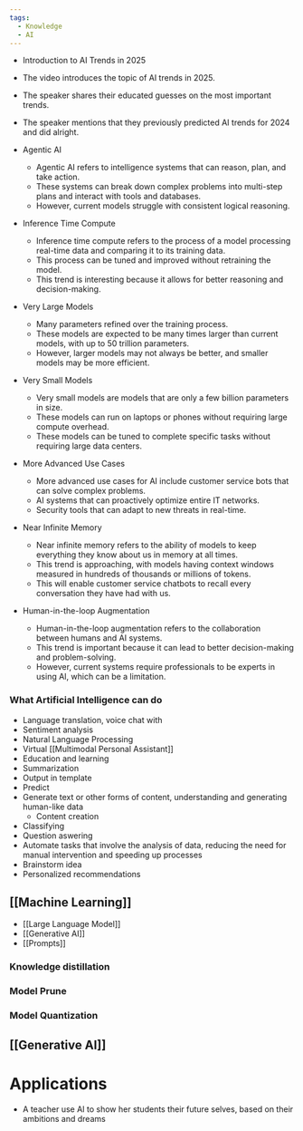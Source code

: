 ```yaml
---
tags:
  - Knowledge
  - AI
---
```

- Introduction to AI Trends in 2025
- The video introduces the topic of AI trends in 2025.
- The speaker shares their educated guesses on the most important trends.
- The speaker mentions that they previously predicted AI trends for 2024 and did alright.

- Agentic AI
	- Agentic AI refers to intelligence systems that can reason, plan, and take action.
	- These systems can break down complex problems into multi-step plans and interact with tools and databases.
	- However, current models struggle with consistent logical reasoning.

- Inference Time Compute
	- Inference time compute refers to the process of a model processing real-time data and comparing it to its training data.
	- This process can be tuned and improved without retraining the model.
	- This trend is interesting because it allows for better reasoning and decision-making.

- Very Large Models
	- Many parameters refined over the training process.
	- These models are expected to be many times larger than current models, with up to 50 trillion parameters.
	- However, larger models may not always be better, and smaller models may be more efficient.

- Very Small Models
	- Very small models are models that are only a few billion parameters in size.
	- These models can run on laptops or phones without requiring large compute overhead.
	- These models can be tuned to complete specific tasks without requiring large data centers.

- More Advanced Use Cases
	- More advanced use cases for AI include customer service bots that can solve complex problems.
	- AI systems that can proactively optimize entire IT networks.
	- Security tools that can adapt to new threats in real-time.

- Near Infinite Memory
	- Near infinite memory refers to the ability of models to keep everything they know about us in memory at all times.
	- This trend is approaching, with models having context windows measured in hundreds of thousands or millions of tokens.
	- This will enable customer service chatbots to recall every conversation they have had with us.

- Human-in-the-loop Augmentation
	- Human-in-the-loop augmentation refers to the collaboration between humans and AI systems.
	- This trend is important because it can lead to better decision-making and problem-solving.
	- However, current systems require professionals to be experts in using AI, which can be a limitation.

### What Artificial Intelligence can do

- Language translation, voice chat with 
- Sentiment analysis
- Natural Language Processing
- Virtual [[Multimodal Personal Assistant]]
- Education and learning
- Summarization
- Output in template
- Predict
- Generate text or other forms of content, understanding and generating human-like data 
	- Content creation
- Classifying
- Question aswering
- Automate tasks that involve the analysis of data, reducing the need for manual intervention and speeding up processes
- Brainstorm idea
- Personalized recommendations

## [[Machine Learning]]

- [[Large Language Model]]
- [[Generative AI]]
- [[Prompts]]

### Knowledge distillation
### Model Prune
### Model Quantization

## [[Generative AI]]

# Applications

- A teacher use AI to show her students their future selves, based on their ambitions and dreams